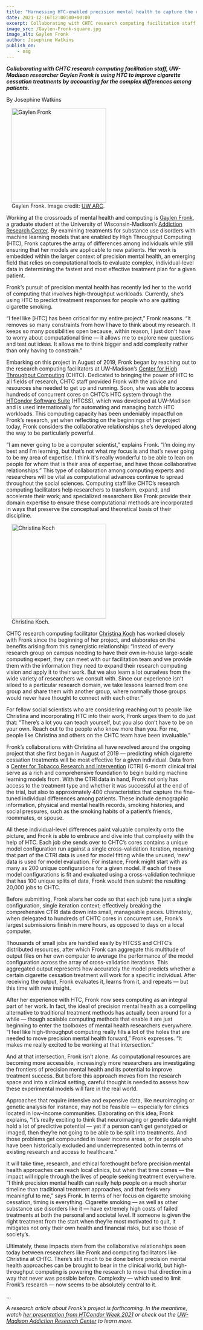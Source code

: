 ```yaml
---
title: "Harnessing HTC-enabled precision mental health to capture the complexity of smoking cessation" 
date: 2021-12-16T12:00:00+00:00
excerpt: Collaborating with CHTC research computing facilitation staff, UW-Madison researcher Gaylen Fronk is using HTC to improve cigarette cessation treatments by accounting for the complex differences among patients.
image_src: /Gaylen-Fronk-square.jpg
image_alt: Gaylen Fronk
author: Josephine Watkins
publish_on:
    - osg
---   
```


***Collaborating with CHTC research computing facilitation staff, UW-Madison researcher Gaylen Fronk is using HTC to improve cigarette cessation treatments by accounting for the complex differences among patients.***

By Josephine Watkins

<figure class="figure float-right" style="margin-left: 1em">
  <img src="{{ '/Gaylen-Fronk-square.jpg' | relative_url }}" class="figure-img img-fluid rounded" alt="Gaylen Fronk" width="250px">
  <figcaption class="figure-caption">Gaylen Fronk. Image credit: <a href="https://arc.psych.wisc.edu/">UW ARC</a>.<br/></figcaption>
</figure> 


Working at the crossroads of mental health and computing is [Gaylen Fronk](https://arc.psych.wisc.edu/staff/fronk-gaylen/), a graduate student at the University of Wisconsin-Madison’s [Addiction Research Center](https://arc.psych.wisc.edu/). By examining treatments for substance use disorders with machine learning models that are enabled by High Throughput Computing (HTC), Fronk captures the array of differences among individuals while still ensuring that her models are applicable to new patients. Her work is embedded within the larger context of precision mental health, an emerging field that relies on computational tools to evaluate complex, individual-level data in determining the fastest and most effective treatment plan for a given patient.

Fronk’s pursuit of precision mental health has recently led her to the world of computing that involves high-throughput workloads. Currently, she’s using HTC to predict treatment responses for people who are quitting cigarette smoking. 

“I feel like [HTC] has been critical for my entire project,” Fronk reasons. “It removes so many constraints from how I have to think about my research. It keeps so many possibilities open because, within reason, I just don't have to worry about computational time –– it allows me to explore new questions and test out ideas. It allows me to think bigger and add complexity rather than only having to constrain.”

Embarking on this project in August of 2019, Fronk began by reaching out to the research computing facilitators at UW-Madison’s [Center for High Throughput Computing](https://chtc.cs.wisc.edu/) (CHTC). Dedicated to bringing the power of HTC to all fields of research, CHTC staff provided Fronk with the advice and resources she needed to get up and running. Soon, she was able to access hundreds of concurrent cores on CHTC’s HTC system through the [HTCondor Software Suite](https://htcondor.org/) (HTCSS), which was developed at UW-Madison and is used internationally for automating and managing batch HTC workloads. This computing capacity has been undeniably impactful on Fronk’s research, yet when reflecting on the beginnings of her project today, Fronk considers the collaborative relationships she’s developed along the way to be particularly powerful. 

“I am never going to be a computer scientist,” explains Fronk. “I’m doing my best and I’m learning, but that’s not what my focus is and that’s never going to be my area of expertise. I think it's really wonderful to be able to lean on people for whom that is their area of expertise, and have those collaborative relationships.” This type of collaboration among computing experts and researchers will be vital as computational advances continue to spread throughout the social sciences. Computing staff like CHTC’s research computing facilitators help researchers to transform, expand, and accelerate their work; and specialized researchers like Fronk provide their domain expertise to ensure these computational methods are incorporated in ways that preserve the conceptual and theoretical basis of their discipline. 

<figure class="figure float-right" style="margin-left: 1em">
  <img src="{{ '/christina-koch-square.jpg' | relative_url }}" class="figure-img img-fluid rounded" alt="Christina Koch" width="250px">
  <figcaption class="figure-caption">Christina Koch.<br/></figcaption>
</figure> 

CHTC research computing facilitator [Christina Koch](https://wid.wisc.edu/people/christina-koch/) has worked closely with Fronk since the beginning of her project, and elaborates on the benefits arising from this synergistic relationship: “Instead of every research group on campus needing to have their own in-house large-scale computing expert, they can meet with our facilitation team and we provide them with the information they need to expand their research computing vision and apply it to their work. But we also learn a lot ourselves from the wide variety of researchers we consult with. Since our experience isn't siloed to a particular research domain, we take lessons learned from one group and share them with another group, where normally those groups would never have thought to connect with each other.”

For fellow social scientists who are considering reaching out to people like Christina and incorporating HTC into their work, Fronk urges them to do just that: “There’s a lot you can teach yourself, but you also don’t have to be on your own. Reach out to the people who know more than you. For me, people like Christina and others on the CHTC team have been invaluable.”

Fronk’s collaborations with Christina all have revolved around the ongoing project that she first began in August of 2019 –– predicting which cigarette cessation treatments will be most effective for a given individual. Data from a [Center for Tobacco Research and Intervention](https://ctri.wisc.edu/) (CTRI) 6-month clinical trial serve as a rich and comprehensive foundation to begin building machine learning models from. With the CTRI data in hand, Fronk not only has access to the treatment type and whether it was successful at the end of the trial, but also to approximately 400 characteristics that capture the fine-tuned individual differences among patients. These include demographic information, physical and mental health records, smoking histories, and social pressures, such as the smoking habits of a patient’s friends, roommates, or spouse.

All these individual-level differences paint valuable complexity onto the picture, and Fronk is able to embrace and dive into that complexity with the help of HTC. Each job she sends over to CHTC’s cores contains a unique model configuration run against a single cross-validation iteration, meaning that part of the CTRI data is used for model fitting while the unused, ‘new’ data is used for model evaluation. For instance, Fronk might start with as many as 200 unique configurations for a given model. If each of these model configurations is fit and evaluated using a cross-validation technique that has 100 unique splits of data, Fronk would then submit the resulting 20,000 jobs to CHTC. 

Before submitting, Fronk alters her code so that each job runs just a single configuration, single iteration context; effectively breaking the comprehensive CTRI data down into small, manageable pieces. Ultimately, when delegated to hundreds of CHTC cores in concurrent use, Fronk’s largest submissions finish in mere hours, as opposed to days on a local computer. 

Thousands of small jobs are handled easily by HTCSS and CHTC’s distributed resources, after which Fronk can aggregate this multitude of output files on her own computer to average the performance of the model configuration across the array of cross-validation iterations. This aggregated output represents how accurately the model predicts whether a certain cigarette cessation treatment will work for a specific individual. After receiving the output, Fronk evaluates it, learns from it, and repeats –– but this time with new insight. 

After her experience with HTC, Fronk now sees computing as an integral part of her work. In fact, the ideal of precision mental health as a compelling alternative to traditional treatment methods has actually been around for a while –– though scalable computing methods that enable it are just beginning to enter the toolboxes of mental health researchers everywhere. “I feel like high-throughput computing really fills a lot of the holes that are needed to move precision mental health forward,” Fronk expresses. “It makes me really excited to be working at that intersection.”

And at that intersection, Fronk isn’t alone. As computational resources are becoming more accessible, increasingly more researchers are investigating the frontiers of precision mental health and its potential to improve treatment success. But before this approach moves from the research space and into a clinical setting, careful thought is needed to assess how these experimental models will fare in the real world. 

Approaches that require intensive and expensive data, like neuroimaging or genetic analysis for instance, may not be feasible –– especially for clinics located in low-income communities. Elaborating on this idea, Fronk explains, “It’s really exciting to think that neuroimaging or genetic data might hold a lot of predictive potential –– yet if a person can’t get genotyped or imaged, then they’re not going to be able to be split into treatments. And those problems get compounded in lower income areas, or for people who have been historically excluded and underrepresented both in terms of existing research and access to healthcare.” 

It will take time, research, and ethical forethought before precision mental health approaches can reach local clinics, but when that time comes –– the impact will ripple through the lives of people seeking treatment everywhere. “I think precision mental health can really help people on a much shorter timeline than traditional treatment approaches, and that feels very meaningful to me,” says Fronk. In terms of her focus on cigarette smoking cessation, timing is everything. Cigarette smoking –– as well as other substance use disorders like it –– have extremely high costs of failed treatments at both the personal and societal level. If someone is given the right treatment from the start when they’re most motivated to quit, it mitigates not only their own health and financial risks, but also those of society’s.   

Ultimately, these impacts stem from the collaborative relationships seen today between researchers like Fronk and computing facilitators like Christina at CHTC. There’s still much to be done before precision mental health approaches can be brought to bear in the clinical world, but high-throughput computing is powering the research to move that direction in a way that never was possible before. Complexity –– which used to limit Fronk’s research –– now seems to be absolutely central to it.

…

*A research article about Fronk’s project is forthcoming. In the meantime, watch [her presentation from HTCondor Week 2021](https://youtu.be/pqqv270RM6Y) or check out the [UW-Madison Addiction Research Center](https://arc.psych.wisc.edu/) to learn more.*
